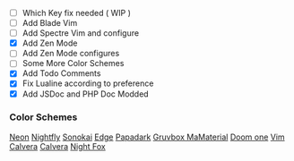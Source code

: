 - [ ] Which Key fix needed ( WIP )
- [ ] Add Blade Vim
- [ ] Add Spectre Vim and configure
- [x] Add Zen Mode
- [ ] Add Zen Mode configures
- [ ] Some More Color Schemes
- [x] Add Todo Comments
- [x] Fix Lualine according to preference
- [x] Add JSDoc and PHP Doc Modded

### Color Schemes

[Neon](https://github.com/rafamadriz/neon)
[Nightfly](https://github.com/bluz71/vim-nightfly-guicolors)
[Sonokai](https://github.com/sainnhe/sonokai)
[Edge](https://github.com/sainnhe/edge)
[Papadark](https://github.com/MordechaiHadad/nvim-papadark)
[Gruvbox MaMaterial](https://github.com/sainnhe/gruvbox-material)
[Doom one](https://github.com/NTBBloodbath/doom-one.nvim)
[Vim](https://github.com/dracula/vim)
[Calvera](https://github.com/yashguptaz/calvera-dark.nvim)
[Calvera](https://github.com/yashguptaz/calvera-dark.nvim)
[Night Fox](https://github.com/EdenEast/nightfox.nvim)
